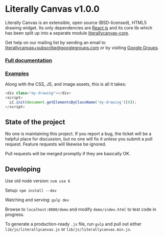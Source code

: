 Literally Canvas v1.0.0
=======================

Literally Canvas is an extensible, open source (BSD-licensed), HTML5 drawing
widget. Its only dependencies are [React.js](http://facebook.github.io/react/) and its core lib which has been split up into a separate module [literallycanvas-core](https://github.com/literallycanvas/literallycanvas-core/).

Get help on our mailing list by sending an email to
[literallycanvas+subscribe@googlegroups.com](mailto:literallycanvas+subscribe@googlegroups.com)
or by visiting [Google Groups](https://groups.google.com/forum/#!forum/literallycanvas).

### [Full documentation](http://literallycanvas.com)

### [Examples](http://github.com/literallycanvas/literallycanvas-demos)

Along with the CSS, JS, and image assets, this is all it takes:

```javascript
<div class="my-drawing"></div>
<script>
  LC.init(document.getElementsByClassName('my-drawing')[0]);
</script>
```

State of the project
--------------------

No one is maintaining this project. If you report a bug, the ticket will be a
helpful place for discussion, but no one will fix it unless you submit a pull
request. Feature requests will likewise be ignored.

Pull requests will be merged promptly if they are basically OK.

Developing
----------

Use old node version: `nvm use 6`

Setup: `npm install --dev`

Watching and serving: `gulp dev`

Browse to `localhost:8080/demo` and modify `demo/index.html` to test code
in progress.

To generate a production-ready `.js` file, run `gulp` and pull out either
`lib/js/literallycanvas.js` or `lib/js/literallycanvas.min.js`.
